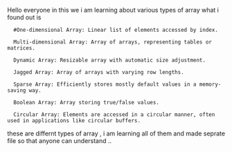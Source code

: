 Hello everyone in this we i am learning about various types of array 
what i found out is 

      #One-dimensional Array: Linear list of elements accessed by index.
      
      Multi-dimensional Array: Array of arrays, representing tables or matrices.
          
      Dynamic Array: Resizable array with automatic size adjustment.
     
      Jagged Array: Array of arrays with varying row lengths.
      
      Sparse Array: Efficiently stores mostly default values in a memory-saving way.
      
      Boolean Array: Array storing true/false values.
      
      Circular Array: Elements are accessed in a circular manner, often used in applications like circular buffers.

these are differnt types of array , i am learning all of them and made seprate file so that anyone can understand ..
